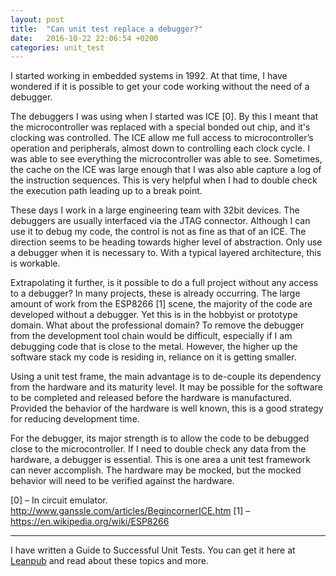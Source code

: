 ```yaml
---
layout: post
title:  "Can unit test replace a debugger?"
date:   2016-10-22 22:06:54 +0200
categories: unit_test 
---
```

I started working in embedded systems in 1992. At that time, I have wondered if it is possible to get your code working without the need of a debugger.


The debuggers I was using when I started was ICE [0]. By this I meant that the microcontroller was replaced with a special bonded out chip, and it's clocking was controlled. The ICE allow me full access to microcontroller’s operation and peripherals, almost down to controlling each clock cycle. I was able to see everything the microcontroller was able to see. Sometimes, the cache on the ICE was large enough that I was also able capture a log of the instruction sequences. This is very helpful when I had to double check the execution path leading up to a break point.

These days I work in a large engineering team with 32bit devices. The debuggers are usually interfaced via the JTAG connector. Although I can use it to debug my code, the control is not as fine as that of an ICE. The direction seems to be heading towards higher level of abstraction. Only use a debugger when it is necessary to. With a typical layered architecture, this is workable.

Extrapolating it further, is it possible to do a full project without any access to a debugger? In many projects, these is already occurring. The large amount of work from the ESP8266 [1] scene, the majority of the code are developed without a debugger. Yet this is in the hobbyist or prototype domain. What about the professional domain? To remove the debugger from the development tool chain would be difficult, especially if I am debugging code that is close to the metal. However, the higher up the software stack my code is residing in, reliance on it is getting smaller.

Using a unit test frame, the main advantage is to de-couple its dependency from the hardware and its maturity level. It may be possible for the software to be completed and released before the hardware is manufactured. Provided the behavior of the hardware is well known, this is a good strategy for reducing development time.

For the debugger, its major strength is to allow the code to be debugged close to the microcontroller. If I need to double check any data from the hardware, a debugger is essential. This is one area a unit test framework can never accomplish. The hardware may be mocked, but the mocked behavior will need to be verified against the hardware.

[0] – In circuit emulator. http://www.ganssle.com/articles/BegincornerICE.htm
[1] – https://en.wikipedia.org/wiki/ESP8266

---

I have written a Guide to Successful Unit Tests.
You can get it here at [Leanpub][leadpub_sut] and read about these topics and more.

[leadpub_sut]: https://leanpub.com/successfulunittest/